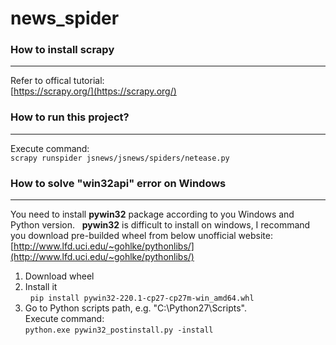 # news_spider


### How to install scrapy
----
  Refer to offical tutorial:  
  [https://scrapy.org/](https://scrapy.org/)  
  
  
### How to run this project?
----
  Execute command:  
  `scrapy runspider jsnews/jsnews/spiders/netease.py`


### How to solve "win32api" error on Windows
----
You need to install **pywin32** package according to you Windows and Python version.  
**pywin32** is difficult to install on windows, I recommand you download pre-builded wheel from below unofficial website:  
[http://www.lfd.uci.edu/~gohlke/pythonlibs/](http://www.lfd.uci.edu/~gohlke/pythonlibs/)  
1. Download wheel  
2. Install it  
   `pip install pywin32‑220.1‑cp27‑cp27m‑win_amd64.whl`  
3. Go to Python scripts path, e.g. "C:\Python27\Scripts".   
   Execute command:  
   `python.exe pywin32_postinstall.py -install`  
